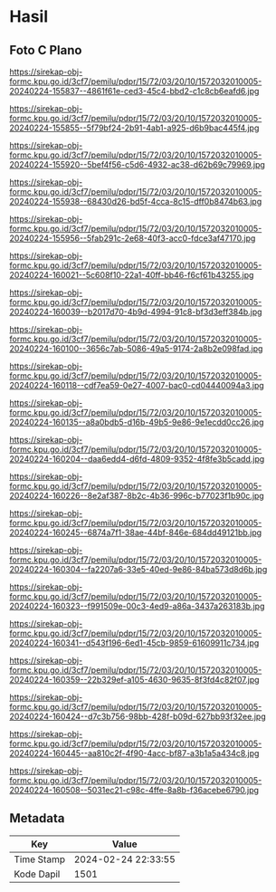 # Hasil

## Foto C Plano

https://sirekap-obj-formc.kpu.go.id/3cf7/pemilu/pdpr/15/72/03/20/10/1572032010005-20240224-155837--4861f61e-ced3-45c4-bbd2-c1c8cb6eafd6.jpg

https://sirekap-obj-formc.kpu.go.id/3cf7/pemilu/pdpr/15/72/03/20/10/1572032010005-20240224-155855--5f79bf24-2b91-4ab1-a925-d6b9bac445f4.jpg

https://sirekap-obj-formc.kpu.go.id/3cf7/pemilu/pdpr/15/72/03/20/10/1572032010005-20240224-155920--5bef4f56-c5d6-4932-ac38-d62b69c79969.jpg

https://sirekap-obj-formc.kpu.go.id/3cf7/pemilu/pdpr/15/72/03/20/10/1572032010005-20240224-155938--68430d26-bd5f-4cca-8c15-dff0b8474b63.jpg

https://sirekap-obj-formc.kpu.go.id/3cf7/pemilu/pdpr/15/72/03/20/10/1572032010005-20240224-155956--5fab291c-2e68-40f3-acc0-fdce3af47170.jpg

https://sirekap-obj-formc.kpu.go.id/3cf7/pemilu/pdpr/15/72/03/20/10/1572032010005-20240224-160021--5c608f10-22a1-40ff-bb46-f6cf61b43255.jpg

https://sirekap-obj-formc.kpu.go.id/3cf7/pemilu/pdpr/15/72/03/20/10/1572032010005-20240224-160039--b2017d70-4b9d-4994-91c8-bf3d3eff384b.jpg

https://sirekap-obj-formc.kpu.go.id/3cf7/pemilu/pdpr/15/72/03/20/10/1572032010005-20240224-160100--3656c7ab-5086-49a5-9174-2a8b2e098fad.jpg

https://sirekap-obj-formc.kpu.go.id/3cf7/pemilu/pdpr/15/72/03/20/10/1572032010005-20240224-160118--cdf7ea59-0e27-4007-bac0-cd04440094a3.jpg

https://sirekap-obj-formc.kpu.go.id/3cf7/pemilu/pdpr/15/72/03/20/10/1572032010005-20240224-160135--a8a0bdb5-d16b-49b5-9e86-9e1ecdd0cc26.jpg

https://sirekap-obj-formc.kpu.go.id/3cf7/pemilu/pdpr/15/72/03/20/10/1572032010005-20240224-160204--daa6edd4-d6fd-4809-9352-4f8fe3b5cadd.jpg

https://sirekap-obj-formc.kpu.go.id/3cf7/pemilu/pdpr/15/72/03/20/10/1572032010005-20240224-160226--8e2af387-8b2c-4b36-996c-b77023f1b90c.jpg

https://sirekap-obj-formc.kpu.go.id/3cf7/pemilu/pdpr/15/72/03/20/10/1572032010005-20240224-160245--6874a7f1-38ae-44bf-846e-684dd49121bb.jpg

https://sirekap-obj-formc.kpu.go.id/3cf7/pemilu/pdpr/15/72/03/20/10/1572032010005-20240224-160304--fa2207a6-33e5-40ed-9e86-84ba573d8d6b.jpg

https://sirekap-obj-formc.kpu.go.id/3cf7/pemilu/pdpr/15/72/03/20/10/1572032010005-20240224-160323--f991509e-00c3-4ed9-a86a-3437a263183b.jpg

https://sirekap-obj-formc.kpu.go.id/3cf7/pemilu/pdpr/15/72/03/20/10/1572032010005-20240224-160341--d543f196-6ed1-45cb-9859-61609911c734.jpg

https://sirekap-obj-formc.kpu.go.id/3cf7/pemilu/pdpr/15/72/03/20/10/1572032010005-20240224-160359--22b329ef-a105-4630-9635-8f3fd4c82f07.jpg

https://sirekap-obj-formc.kpu.go.id/3cf7/pemilu/pdpr/15/72/03/20/10/1572032010005-20240224-160424--d7c3b756-98bb-428f-b09d-627bb93f32ee.jpg

https://sirekap-obj-formc.kpu.go.id/3cf7/pemilu/pdpr/15/72/03/20/10/1572032010005-20240224-160445--aa810c2f-4f90-4acc-bf87-a3b1a5a434c8.jpg

https://sirekap-obj-formc.kpu.go.id/3cf7/pemilu/pdpr/15/72/03/20/10/1572032010005-20240224-160508--5031ec21-c98c-4ffe-8a8b-f36acebe6790.jpg


## Metadata

| Key        | Value               |
| ---------- | ------------------- |
| Time Stamp | 2024-02-24 22:33:55 |
| Kode Dapil | 1501                |



